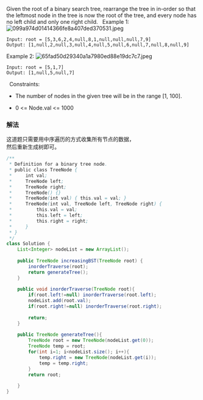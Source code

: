 Given the root of a binary search tree, rearrange the tree in in-order so that the leftmost node in the tree is now the root of the tree, and every node has no left child and only one right child.
 
Example 1:
![099a974d01414366fe8a407ded370531.jpeg](evernotecid://6F779923-BA7D-482C-8EE1-905444C981FC/appyinxiangcom/18475009/ENNote/p712?hash=099a974d01414366fe8a407ded370531)
```
Input: root = [5,3,6,2,4,null,8,1,null,null,null,7,9]
Output: [1,null,2,null,3,null,4,null,5,null,6,null,7,null,8,null,9]
```

Example 2:
![65fad50d29340a1a7980ed88e19dc7c7.jpeg](evernotecid://6F779923-BA7D-482C-8EE1-905444C981FC/appyinxiangcom/18475009/ENNote/p712?hash=65fad50d29340a1a7980ed88e19dc7c7)
```
Input: root = [5,1,7]
Output: [1,null,5,null,7]
```
 
Constraints:

* The number of nodes in the given tree will be in the range [1, 100].

* 0 <= Node.val <= 1000


### 解法

这道题只需要用中序遍历的方式收集所有节点的数据，  
然后重新生成树即可。

```java
/**
 * Definition for a binary tree node.
 * public class TreeNode {
 *     int val;
 *     TreeNode left;
 *     TreeNode right;
 *     TreeNode() {}
 *     TreeNode(int val) { this.val = val; }
 *     TreeNode(int val, TreeNode left, TreeNode right) {
 *         this.val = val;
 *         this.left = left;
 *         this.right = right;
 *     }
 * }
 */
class Solution {
    List<Integer> nodeList = new ArrayList();
    
    public TreeNode increasingBST(TreeNode root) {
        inorderTraverse(root);
        return generateTree();
    }
    
    public void inorderTraverse(TreeNode root){
        if(root.left!=null) inorderTraverse(root.left);
        nodeList.add(root.val);
        if(root.right!=null) inorderTraverse(root.right);
        
        return;
    }
    
    public TreeNode generateTree(){
        TreeNode root = new TreeNode(nodeList.get(0));
        TreeNode temp = root;
        for(int i=1; i<nodeList.size(); i++){
            temp.right = new TreeNode(nodeList.get(i));
            temp = temp.right;
        }
        return root;
    
    }
}
```